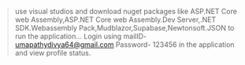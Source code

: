 >use visual studios and download nuget packages like 
ASP.NET Core web Assembly,ASP.NET Core web Assembly.Dev Server,.NET SDK.Webassembly Pack,Mudblazor,Supabase,Newtonsoft.JSON
to run the application...
>Login using mailID- umapathydivya64@gmail.com 
            Password- 123456 in the application and view profile status.

